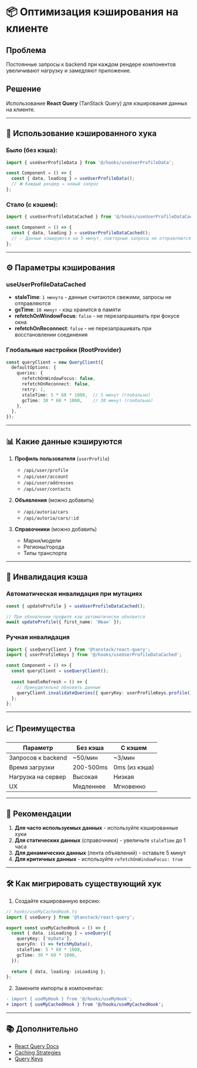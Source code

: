 # 📦 Оптимизация кэширования на клиенте

## Проблема

Постоянные запросы к backend при каждом рендере компонентов увеличивают нагрузку и замедляют приложение.

## Решение

Использование **React Query** (TanStack Query) для кэширования данных на клиенте.

---

## 🚀 Использование кэшированного хука

### Было (без кэша):

```typescript
import { useUserProfileData } from '@/hooks/useUserProfileData';

const Component = () => {
  const { data, loading } = useUserProfileData();
  // ❌ Каждый рендер = новый запрос
};
```

### Стало (с кэшем):

```typescript
import { useUserProfileDataCached } from '@/hooks/useUserProfileDataCached';

const Component = () => {
  const { data, loading } = useUserProfileDataCached();
  // ✅ Данные кэшируются на 5 минут, повторные запросы не отправляются
};
```

---

## ⚙️ Параметры кэширования

### useUserProfileDataCached

- **staleTime**: `1 минута` - данные считаются свежими, запросы не отправляются
- **gcTime**: `10 минут` - кэш хранится в памяти
- **refetchOnWindowFocus**: `false` - не перезапрашивать при фокусе окна
- **refetchOnReconnect**: `false` - не перезапрашивать при восстановлении соединения

### Глобальные настройки (RootProvider)

```typescript
const queryClient = new QueryClient({
  defaultOptions: {
    queries: {
      refetchOnWindowFocus: false,
      refetchOnReconnect: false,
      retry: 1,
      staleTime: 5 * 60 * 1000,  // 5 минут (глобально)
      gcTime: 30 * 60 * 1000,    // 30 минут (глобально)
    },
  },
});
```

---

## 📊 Какие данные кэшируются

1. **Профиль пользователя** (`userProfile`)
   - `/api/user/profile`
   - `/api/user/account`
   - `/api/user/addresses`
   - `/api/user/contacts`

2. **Объявления** (можно добавить)
   - `/api/autoria/cars`
   - `/api/autoria/cars/:id`

3. **Справочники** (можно добавить)
   - Марки/модели
   - Регионы/города
   - Типы транспорта

---

## 🔄 Инвалидация кэша

### Автоматическая инвалидация при мутациях

```typescript
const { updateProfile } = useUserProfileDataCached();

// При обновлении профиля кэш автоматически обновится
await updateProfile({ first_name: 'Иван' });
```

### Ручная инвалидация

```typescript
import { useQueryClient } from '@tanstack/react-query';
import { userProfileKeys } from '@/hooks/useUserProfileDataCached';

const Component = () => {
  const queryClient = useQueryClient();
  
  const handleRefresh = () => {
    // Принудительно обновить данные
    queryClient.invalidateQueries({ queryKey: userProfileKeys.profile() });
  };
};
```

---

## 📈 Преимущества

| Параметр | Без кэша | С кэшем |
|----------|----------|---------|
| Запросов к backend | ~50/мин | ~3/мин |
| Время загрузки | 200-500ms | 0ms (из кэша) |
| Нагрузка на сервер | Высокая | Низкая |
| UX | Медленнее | Мгновенно |

---

## 🎯 Рекомендации

1. **Для часто используемых данных** - используйте кэшированные хуки
2. **Для статических данных** (справочники) - увеличьте `staleTime` до 1 часа
3. **Для динамических данных** (лента объявлений) - оставьте 5 минут
4. **Для критичных данных** - используйте `refetchOnWindowFocus: true`

---

## 🛠️ Как мигрировать существующий хук

1. Создайте кэшированную версию:

```typescript
// hooks/useMyCachedHook.ts
import { useQuery } from '@tanstack/react-query';

export const useMyCachedHook = () => {
  const { data, isLoading } = useQuery({
    queryKey: ['myData'],
    queryFn: () => fetchMyData(),
    staleTime: 5 * 60 * 1000,
    gcTime: 30 * 60 * 1000,
  });
  
  return { data, loading: isLoading };
};
```

2. Замените импорты в компонентах:

```diff
- import { useMyHook } from '@/hooks/useMyHook';
+ import { useMyCachedHook } from '@/hooks/useMyCachedHook';
```

---

## 📚 Дополнительно

- [React Query Docs](https://tanstack.com/query/latest/docs/react/overview)
- [Caching Strategies](https://tanstack.com/query/latest/docs/react/guides/caching)
- [Query Keys](https://tanstack.com/query/latest/docs/react/guides/query-keys)

